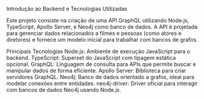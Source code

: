 Introdução ao Backend e Tecnologias Utilizadas

Este projeto consiste na criação de uma API GraphQL utilizando Node.js, TypeScript, Apollo Server, e Neo4j como banco de dados. A API é projetada para gerenciar dados relacionados a filmes e pessoas (como atores e diretores) e fornece um modelo inicial para trabalhar com bancos de grafos.

Principais Tecnologias
Node.js: Ambiente de execução JavaScript para o backend.
TypeScript: Superset do JavaScript com tipagem estática opcional.
GraphQL: Linguagem de consulta para APIs que permite buscar e manipular dados de forma eficiente.
Apollo Server: Biblioteca para criar servidores GraphQL.
Neo4j: Banco de dados orientado a grafos, ideal para modelar conexões entre entidades.
neo4j-driver: Driver oficial para interagir com bancos de dados Neo4j usando Node.js.

